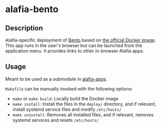 # alafia-bento

## Description

Alafia-specific deployment of [Bento](https://github.com/migueravila/Bento) based on [the official Docker image](https://registry.hub.docker.com/r/lewisdoesstuff/bento). This app runs in the user's browser but can be launched from the application menu. It provides links to other in-browser Alafia apps.

## Usage

Meant to be used as a submodule in [alafia-apps](https://github.com/Alafia-Ai/alafia-apps).

`Makefile` can be manually invoked with the following options:

- `make` or `make build`: Locally build the Docker image
- `make install`: Install the files in the `deploy/` directory, and if relevant, install systemd service files and modify `/etc/hosts/`
- `make uninstall`: Removes all installed files, and if relevant, removes systemd services and resets `/etc/hosts/` 
